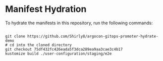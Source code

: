 
# Manifest Hydration

To hydrate the manifests in this repository, run the following commands:

```shell

git clone https://github.com/Shirly8/argocon-gitops-promoter-hydrate-demo
# cd into the cloned directory
git checkout 75df432fc426eada5f3dca289ea9aa3cae3c4b17
kustomize build ./user-configuration/staging/e2e
```